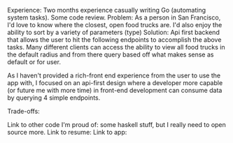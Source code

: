 Experience: Two months experience casually writing Go (automating system tasks). Some code review.
Problem: As a person in San Francisco, I'd love to know where the closest, open food trucks are. 
I'd also enjoy the ability to sort by a variety of parameters (type)
Solution: Api first backend that allows the user to hit the following endpoints to accomplish the above tasks.
Many different clients can access the ability to view all food trucks in the default radius and from there query based off
what makes sense as default or for user.

As I haven't provided a rich-front end experience from the user to use the app with,
I focused on an api-first design where a developer more capable (or future me with more time)
in front-end development can consume data by querying 4 simple endpoints.

Trade-offs:

Link to other code I'm proud of: some haskell stuff, but I really need to open source more.
Link to resume:
Link to app:
